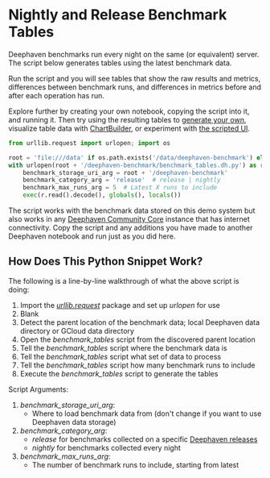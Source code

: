 # Nightly and Release Benchmark Tables

Deephaven benchmarks run every night on the same (or equivalent) server. The script below
generates tables using the latest benchmark data.

Run the script and you will see tables that show the raw results and metrics,
differences between benchmark runs, and differences in metrics before and after
each operation has run.

Explore further by creating your own notebook, copying the script into it, and
running it. Then try using the resulting tables to
[generate your own](https://deephaven.io/core/docs/reference/cheat-sheets/cheat-sheet/),
visualize table data
with [ChartBuilder](https://deephaven.io/core/docs/how-to-guides/user-interface/chart-builder/),
or experiment with [the scripted UI](https://deephaven.io/core/docs/how-to-guides/plotting/category/).

```python
from urllib.request import urlopen; import os

root = 'file:///data' if os.path.exists('/data/deephaven-benchmark') else 'https://storage.googleapis.com'
with urlopen(root + '/deephaven-benchmark/benchmark_tables.dh.py') as r:
    benchmark_storage_uri_arg = root + '/deephaven-benchmark'
    benchmark_category_arg = 'release'  # release | nightly
    benchmark_max_runs_arg = 5  # Latest X runs to include
    exec(r.read().decode(), globals(), locals())
```
The script works with the benchmark data stored on this demo system but also works in any
[Deephaven Community Core](https://deephaven.io/core/docs/) instance that has
internet connectivity. Copy the script and any additions you have made to another
Deephaven notebook and run just as you did here.

## How Does This Python Snippet Work?

The following is a line-by-line walkthrough of what the above script is doing:
1. Import the [_urllib.request_](https://docs.python.org/3/library/urllib.request.html) package and set up _urlopen_ for use
2. Blank
3. Detect the parent location of the benchmark data; local Deephaven data directory or GCloud data directory
4. Open the *benchmark_tables* script from the discovered parent location
5. Tell the *benchmark_tables* script where the benchmark data is
6. Tell the *benchmark_tables* script what set of data to process
7. Tell the *benchmark_tables* script how many benchmark runs to include
8. Execute the *benchmark_tables* script to generate the tables

Script Arguments:
1. *benchmark_storage_uri_arg*: 
   - Where to load benchmark data from (don't change if you want to use Deephaven data storage)
2. *benchmark_category_arg*: 
   - _release_ for benchmarks collected on a specific [Deephaven releases](https://github.com/deephaven/deephaven-core/releases)
   - _nightly_ for benchmarks collected every night
3. *benchmark_max_runs_arg*:
   - The number of benchmark runs to include, starting from latest
